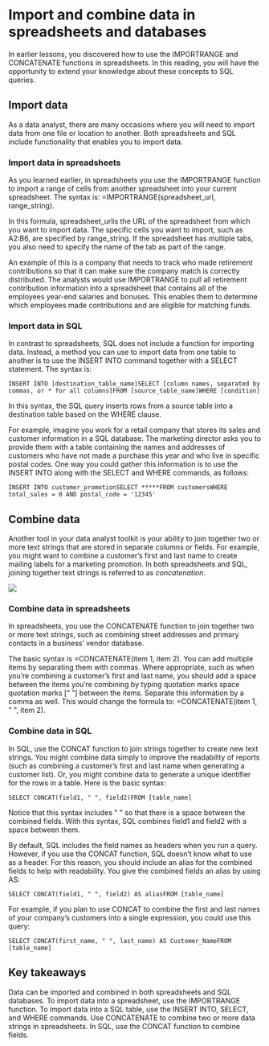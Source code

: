 # Import and combine data in spreadsheets and databases

In earlier lessons, you discovered how to use the IMPORTRANGE and CONCATENATE functions in spreadsheets. In this reading, you will have the opportunity to extend your knowledge about these concepts to SQL queries.

## Import data

As a data analyst, there are many occasions where you will need to import data from one file or location to another. Both spreadsheets and SQL include functionality that enables you to import data.

### **Import data in spreadsheets**

As you learned earlier, in spreadsheets you use the IMPORTRANGE function to import a range of cells from another spreadsheet into your current spreadsheet. The syntax is: =IMPORTRANGE(spreadsheet_url, range_string).

In this formula, spreadsheet_urlis the URL of the spreadsheet from which you want to import data. The specific cells you want to import, such as A2:B6, are specified by range_string. If the spreadsheet has multiple tabs, you also need to specify the name of the tab as part of the range.

An example of this is a company that needs to track who made retirement contributions so that it can make sure the company match is correctly distributed. The analysts would use IMPORTRANGE to pull all retirement contribution information into a spreadsheet that contains all of the employees year-end salaries and bonuses. This enables them to determine which employees made contributions and are eligible for matching funds.

### **Import data in SQL**

In contrast to spreadsheets, SQL does not include a function for importing data. Instead, a method you can use to import data from one table to another is to use the INSERT INTO command together with a SELECT statement. The syntax is:

```
INSERT INTO [destination_table_name]SELECT [column names, separated by commas, or * for all columns]FROM [source_table_name]WHERE [condition]
```


In this syntax, the SQL query inserts rows from a source table into a destination table based on the WHERE clause.

For example, imagine you work for a retail company that stores its sales and customer information in a SQL database. The marketing director asks you to provide them with a table containing the names and addresses of customers who have not made a purchase this year and who live in specific postal codes. One way you could gather this information is to use the INSERT INTO along with the SELECT and WHERE commands, as follows:

```
INSERT INTO customer_promotionSELECT *****FROM customersWHERE total_sales = 0 AND postal_code = '12345'
```

## Combine data

Another tool in your data analyst toolkit is your ability to join together two or more text strings that are stored in separate columns or fields. For example, you might want to combine a customer’s first and last name to create mailing labels for a marketing promotion. In both spreadsheets and SQL, joining together text strings is referred to as *concatenation*.

![](https://d3c33hcgiwev3.cloudfront.net/imageAssetProxy.v1/FwmcXkoESneJJgqE0S1www_75a8c60eab7c4163ae510fed4ae78af1_D2G002.png?expiry=1721001600000&hmac=EWQfbqTLkQQqA159NTh2CeW5LjjWEPGI32XuL1G0uw4)

### **Combine data in spreadsheets**

In spreadsheets, you use the CONCATENATE function to join together two or more text strings, such as combining street addresses and primary contacts in a business’ vendor database.

The basic syntax is =CONCATENATE(item 1, item 2). You can add multiple items by separating them with commas. Where appropriate, such as when you’re combining a customer’s first and last name, you should add a space between the items you’re combining by typing quotation marks space quotation marks [“ ”] between the items. Separate this information by a comma as well. This would change the formula to: =CONCATENATE(item 1, " ", item 2).

### **Combine data in SQL**

In SQL, use the CONCAT function to join strings together to create new text strings. You might combine data simply to improve the readability of reports (such as combining a customer’s first and last name when generating a customer list). Or, you might combine data to generate a unique identifier for the rows in a table. Here is the basic syntax:

```
SELECT CONCAT(field1, " ", field2)FROM [table_name]
```


Notice that this syntax includes " " so that there is a space between the combined fields. With this syntax, SQL combines field1 and field2 with a space between them.

By default, SQL includes the field names as headers when you run a query. However, if you use the CONCAT function, SQL doesn’t know what to use as a header. For this reason, you should include an alias for the combined fields to help with readability. You give the combined fields an alias by using AS:

```
SELECT CONCAT(field1, " ", field2) AS aliasFROM [table_name]
```


For example, if you plan to use CONCAT to combine the first and last names of your company’s customers into a single expression, you could use this query:

```
SELECT CONCAT(first_name, " ", last_name) AS Customer_NameFROM [table_name]
```


## Key takeaways

Data can be imported and combined in both spreadsheets and SQL databases. To import data into a spreadsheet, use the IMPORTRANGE function. To import data into a SQL table, use the INSERT INTO, SELECT, and WHERE commands. Use CONCATENATE to combine two or more data strings in spreadsheets. In SQL, use the CONCAT function to combine fields.
